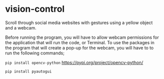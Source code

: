 # vision-control

Scroll through social media websites with gestures using a yellow object and a webcam. 

Before running the program, you will have to allow webcam permissions for the application that will run the code, or Terminal. 
To use the packages in the program that will create a pop-up for the webcam, you will have to to run the following commands; 

``pip install opencv-python``
 https://pypi.org/project/opencv-python/
 
``pip install pyautogui`` 
